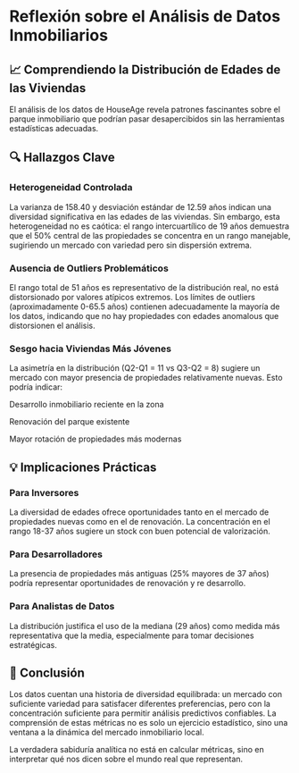 # Reflexión sobre el Análisis de Datos Inmobiliarios

## 📈 Comprendiendo la Distribución de Edades de las Viviendas

El análisis de los datos de HouseAge revela patrones fascinantes sobre el parque inmobiliario que podrían pasar desapercibidos sin las herramientas estadísticas adecuadas.

## 🔍 Hallazgos Clave

### Heterogeneidad Controlada

La varianza de 158.40 y desviación estándar de 12.59 años indican una diversidad significativa en las edades de las viviendas. Sin embargo, esta heterogeneidad no es caótica: el rango intercuartílico de 19 años demuestra que el 50% central de las propiedades se concentra en un rango manejable, sugiriendo un mercado con variedad pero sin dispersión extrema.

### Ausencia de Outliers Problemáticos

El rango total de 51 años es representativo de la distribución real, no está distorsionado por valores atípicos extremos. Los límites de outliers (aproximadamente 0-65.5 años) contienen adecuadamente la mayoría de los datos, indicando que no hay propiedades con edades anomalous que distorsionen el análisis.

### Sesgo hacia Viviendas Más Jóvenes

La asimetría en la distribución (Q2-Q1 = 11 vs Q3-Q2 = 8) sugiere un mercado con mayor presencia de propiedades relativamente nuevas. Esto podría indicar:

Desarrollo inmobiliario reciente en la zona

Renovación del parque existente

Mayor rotación de propiedades más modernas

## 💡 Implicaciones Prácticas

### Para Inversores

La diversidad de edades ofrece oportunidades tanto en el mercado de propiedades nuevas como en el de renovación. La concentración en el rango 18-37 años sugiere un stock con buen potencial de valorización.

### Para Desarrolladores

La presencia de propiedades más antiguas (25% mayores de 37 años) podría representar oportunidades de renovación y re desarrollo.

### Para Analistas de Datos

La distribución justifica el uso de la mediana (29 años) como medida más representativa que la media, especialmente para tomar decisiones estratégicas.

## 🎯 Conclusión

Los datos cuentan una historia de diversidad equilibrada: un mercado con suficiente variedad para satisfacer diferentes preferencias, pero con la concentración suficiente para permitir análisis predictivos confiables. La comprensión de estas métricas no es solo un ejercicio estadístico, sino una ventana a la dinámica del mercado inmobiliario local.

La verdadera sabiduría analítica no está en calcular métricas, sino en interpretar qué nos dicen sobre el mundo real que representan.
